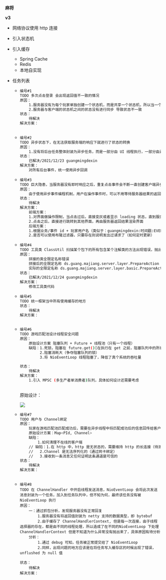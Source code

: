**麻将**



**v3**

- 网络协议使用 http 连接

- 引入状态机

- 引入缓存

  - Spring Cache
  - Redis
  - 本地自实现

- 任务列表

  - ```bash
    编号#1
    TODO 多次点击登录 会出现返回值不一致的情况
    原因：
    	1.服务器没有为每个玩家单独创建一个状态机，而是共享一个状态机，所以当一个玩家的状态改变后，会影响到其他玩家
    	2.服务器与客户端的状态机之间的状态没有进行同步 导致状态不一致
    状态：
        待解决
    解决方案：
        
    ```

  - ```bash
    编号#2
    TODO 异步状态下，在无法获取服务端的响应下就进行了状态的转换
    原因：
    	1.没有将后台任务整体封装为异步任务，而是一部分由 UI 线程执行，一部分由异步线程执行
    状态：
    	已解决/2021/12/23 guangmingdexin
    解决方案：
    	对所有后台事件，统一使用异步回调
    ```

  - ```bash
    编号#3
    TODO 巨大隐患，当服务器没有即时响应之后，重复点击事件会不断一直创建客户端异步线程去发送请求
    原因：
    	由于使用异步事件编程机制，用户在操作事件时，可以不用等待服务器结果的返回
    状态：
    	待解决
    解决方案：
    	前端方案：
    	1.对界面做操作限制，当点击过后，直接变灰或者显示 loading 状态，直到服务器操作成功，界面再执行相应回调
    	2.点击之后，直接进行跳转到其他界面，再由服务器返回结果渲染界面
    	后端方案：
    	1.根据业务/事件 id + 玩家用户名（类似于：guangmingdexin:时间戳:EVENT_LOGIN_ID）,将这个请求消息缓存在本地中，使用一个类似于 map 的记录，如果当小于多少时间频繁请求，直接请求失败，也可以防止无限制的创建异步线程
    	2.是否可以使用布隆过滤器，只要存在则说明发出过请求了（如何定时更新）
    ```

  - ```bash
    编号#4
    TODO 工具类 ClassUtil 扫描某个包下的所有包含某个注解类的方法出现错误，抛出异常java.lang.ClassNotFoundException
    原因：
    	拼接的类全限定名称错误
    	拼接后的全限定名称 ds.guang.majiang.server.layer.PrepareAction 
    	实际的全限定名称 ds.guang.majiang.server.layer.basic.PrepareAction 
    状态：
    	已解决/2021/12/24 guangmingdexin
    解决方案：
    	修改工具类代码
    ```

  - ```bash
    编号#5
    TODO 统一框架当中所有使用缓存的地方
    状态：
    	待解决
    解决方案：
    	
    ```

  - ```bash
    编号#6
    TODO 游戏匹配池设计线程安全问题
    原因：
    	原始设计方案 阻塞队列 + Future + 线程池（只有一个线程）
    	缺陷：1.死锁，阻塞在 future.get()[在执行在 get 之前，阻塞队列中的所有元素都被出队了，所以此时条件判断不满足，一直阻塞]
    		 2.阻塞消耗大（争夺阻塞队列的锁）
    		 3.将 NioEventLoop 线程阻塞了，降低了真个系统的吞吐量
    		
    状态：
    	待解决
    解决方案：
    	1.引入 MPSC (多生产者单消费者)队列，具体如何设计还需要考虑
    	
    ```
    
    原始设计：
    
    ![](C:\Users\guangyong.deng\Desktop\project\majiang\record-png\match-pool.png)
    
  - ```bash
    编号#7
    TODO 用户与 Channel绑定
    原因：
    	玩家在游戏匹配池匹配成功后，需要在异步线程中将匹配成功后的信息回传给客户端，此时就涉及到了如何获取玩家客户端的能力
    	原始设计方案：Map<PId, Channel>
        缺陷：
        	1.如何清理不在线的客户端
    	// 缺陷：1.在 http 中，http 是无状态的，需要维持 http 的长连接（待测试！）
    	//	 2.Channel 是无法序列化的（通过网卡绑定）
    	//	 3.接收到一条消息又任何证明这条通道是可信的
    状态：
    	待解决
    解决方案：
    	
    ```
  
  - ```
    编号#8
    TODO 在 ChannelHandler 中开启线程发送消息，NioEventLoop 会将此次发送消息封装为一个任务，加入到任务队列中，但不知为何，最终该任务没有被 NioEventLoop 执行
    原因：
    	一：通过抓包分析，发现服务器没有正常回复
    		1.服务器没有将返回值封装为 netty 支持的数据类型，即 bytebuf
    		2.由于缓存了 ChannelHandlerContext, 但是每一次连接，由于线程选择器的存在，都是由不同的线程处理，所以造成了在不同的NioEventLoop 下处理 ChannelHandlerContext 但是不知道为什么异常没有抛出来了，具体原因有待分析
    	分析：
    		1.通过 debug 可知，任务被正常提交给了 NioEventLoop
    		2.同样，出现问题的地方应该是在将任务写入缓存区的时候出现了错误，unflushed 为 null 值
    	
    状态：
    	待解决
    解决方案：
    
    ```
    
    
  
  


